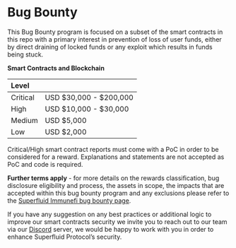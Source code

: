 # Bug Bounty

This Bug Bounty program is focused on a subset of the smart contracts in this repo with a primary interest in prevention of loss of user funds, either by direct draining of locked funds or any exploit which results in funds being stuck.

**Smart Contracts and Blockchain**

| Level    |                        |
| :------- | :--------------------- |
| Critical | USD $30,000 - $200,000 |
| High     | USD $10,000 - $30,000  |
| Medium   | USD $5,000             |
| Low      | USD $2,000             |

Critical/High smart contract reports must come with a PoC in order to be considered for a reward. Explanations and statements are not accepted as PoC and code is required.

**Further terms apply** - for more details on the rewards classification, bug disclosure eligibility and process, the assets in scope, the impacts that are accepted within this bug bounty program and any exclusions please refer to the [Superfluid Immunefi bug bounty page](https://immunefi.com/bounty/superfluid/).

If you have any suggestion on any best practices or additional logic to improve our smart contracts security we invite you to reach out to our team via our [Discord](http://discord.superfluid.finance/) server, we would be happy to work with you in order to enhance Superfluid Protocol’s security.
